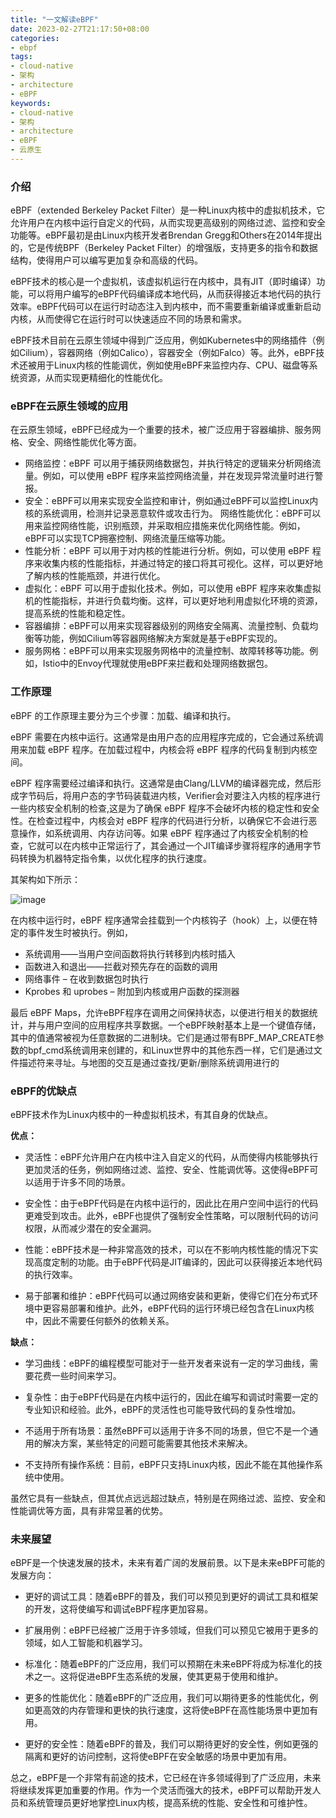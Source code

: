 ```yaml
---
title: "一文解读eBPF"
date: 2023-02-27T21:17:50+08:00
categories:
- ebpf
tags:
- cloud-native
- 架构
- architecture
- eBPF
keywords:
- cloud-native
- 架构
- architecture
- eBPF
- 云原生
---
```


### 介绍

eBPF（extended Berkeley Packet Filter）是一种Linux内核中的虚拟机技术，它允许用户在内核中运行自定义的代码，从而实现更高级别的网络过滤、监控和安全功能等。eBPF最初是由Linux内核开发者Brendan Gregg和Others在2014年提出的，它是传统BPF（Berkeley Packet Filter）的增强版，支持更多的指令和数据结构，使得用户可以编写更加复杂和高级的代码。

eBPF技术的核心是一个虚拟机，该虚拟机运行在内核中，具有JIT（即时编译）功能，可以将用户编写的eBPF代码编译成本地代码，从而获得接近本地代码的执行效率。eBPF代码可以在运行时动态注入到内核中，而不需要重新编译或重新启动内核，从而使得它在运行时可以快速适应不同的场景和需求。

<!--more-->

eBPF技术目前在云原生领域中得到广泛应用，例如Kubernetes中的网络插件（例如Cilium），容器网络（例如Calico），容器安全（例如Falco）等。此外，eBPF技术还被用于Linux内核的性能调优，例如使用eBPF来监控内存、CPU、磁盘等系统资源，从而实现更精细化的性能优化。

### eBPF在云原生领域的应用

在云原生领域，eBPF已经成为一个重要的技术，被广泛应用于容器编排、服务网格、安全、网络性能优化等方面。

- 网络监控：eBPF 可以用于捕获网络数据包，并执行特定的逻辑来分析网络流量。例如，可以使用 eBPF 程序来监控网络流量，并在发现异常流量时进行警报。
- 安全：eBPF可以用来实现安全监控和审计，例如通过eBPF可以监控Linux内核的系统调用，检测并记录恶意软件或攻击行为。
网络性能优化：eBPF可以用来监控网络性能，识别瓶颈，并采取相应措施来优化网络性能。例如，eBPF可以实现TCP拥塞控制、网络流量压缩等功能。
- 性能分析：eBPF 可以用于对内核的性能进行分析。例如，可以使用 eBPF 程序来收集内核的性能指标，并通过特定的接口将其可视化。这样，可以更好地了解内核的性能瓶颈，并进行优化。
- 虚拟化：eBPF 可以用于虚拟化技术。例如，可以使用 eBPF 程序来收集虚拟机的性能指标，并进行负载均衡。这样，可以更好地利用虚拟化环境的资源，提高系统的性能和稳定性。
- 容器编排：eBPF可以用来实现容器级别的网络安全隔离、流量控制、负载均衡等功能，例如Cilium等容器网络解决方案就是基于eBPF实现的。
- 服务网格：eBPF可以用来实现服务网格中的流量控制、故障转移等功能。例如，Istio中的Envoy代理就使用eBPF来拦截和处理网络数据包。


### 工作原理

eBPF 的工作原理主要分为三个步骤：加载、编译和执行。

eBPF 需要在内核中运行。这通常是由用户态的应用程序完成的，它会通过系统调用来加载 eBPF 程序。在加载过程中，内核会将 eBPF 程序的代码复制到内核空间。

eBPF 程序需要经过编译和执行。这通常是由Clang/LLVM的编译器完成，然后形成字节码后，将用户态的字节码装载进内核，Verifier会对要注入内核的程序进行一些内核安全机制的检查,这是为了确保 eBPF 程序不会破坏内核的稳定性和安全性。在检查过程中，内核会对 eBPF 程序的代码进行分析，以确保它不会进行恶意操作，如系统调用、内存访问等。如果 eBPF 程序通过了内核安全机制的检查，它就可以在内核中正常运行了，其会通过一个JIT编译步骤将程序的通用字节码转换为机器特定指令集，以优化程序的执行速度。

其架构如下所示：

![image](https://imgopt.infoq.com/fit-in/1200x2400/filters:quality(80)/filters:no_upscale()/articles/gentle-linux-ebpf-introduction/en/resources/52image003-1619704397592.jpg)

在内核中运行时，eBPF 程序通常会挂载到一个内核钩子（hook）上，以便在特定的事件发生时被执行。例如，

- 系统调用——当用户空间函数将执行转移到内核时插入
- 函数进入和退出——拦截对预先存在的函数的调用
- 网络事件 – 在收到数据包时执行
- Kprobes 和 uprobes – 附加到内核或用户函数的探测器

最后 eBPF Maps，允许eBPF程序在调用之间保持状态，以便进行相关的数据统计，并与用户空间的应用程序共享数据。一个eBPF映射基本上是一个键值存储，其中的值通常被视为任意数据的二进制块。它们是通过带有BPF_MAP_CREATE参数的bpf_cmd系统调用来创建的，和Linux世界中的其他东西一样，它们是通过文件描述符来寻址。与地图的交互是通过查找/更新/删除系统调用进行的

### eBPF的优缺点

eBPF技术作为Linux内核中的一种虚拟机技术，有其自身的优缺点。

**优点：**

- 灵活性：eBPF允许用户在内核中注入自定义的代码，从而使得内核能够执行更加灵活的任务，例如网络过滤、监控、安全、性能调优等。这使得eBPF可以适用于许多不同的场景。

- 安全性：由于eBPF代码是在内核中运行的，因此比在用户空间中运行的代码更难受到攻击。此外，eBPF也提供了强制安全性策略，可以限制代码的访问权限，从而减少潜在的安全漏洞。

- 性能：eBPF技术是一种非常高效的技术，可以在不影响内核性能的情况下实现高度定制的功能。由于eBPF代码是JIT编译的，因此可以获得接近本地代码的执行效率。

- 易于部署和维护：eBPF代码可以通过网络安装和更新，使得它们在分布式环境中更容易部署和维护。此外，eBPF代码的运行环境已经包含在Linux内核中，因此不需要任何额外的依赖关系。

**缺点：**

- 学习曲线：eBPF的编程模型可能对于一些开发者来说有一定的学习曲线，需要花费一些时间来学习。

- 复杂性：由于eBPF代码是在内核中运行的，因此在编写和调试时需要一定的专业知识和经验。此外，eBPF的灵活性也可能导致代码的复杂性增加。

- 不适用于所有场景：虽然eBPF可以适用于许多不同的场景，但它不是一个通用的解决方案，某些特定的问题可能需要其他技术来解决。

- 不支持所有操作系统：目前，eBPF只支持Linux内核，因此不能在其他操作系统中使用。

虽然它具有一些缺点，但其优点远远超过缺点，特别是在网络过滤、监控、安全和性能调优等方面，具有非常显著的优势。

### 未来展望

eBPF是一个快速发展的技术，未来有着广阔的发展前景。以下是未来eBPF可能的发展方向：

- 更好的调试工具：随着eBPF的普及，我们可以预见到更好的调试工具和框架的开发，这将使编写和调试eBPF程序更加容易。

- 扩展用例：eBPF已经被广泛用于许多领域，但我们可以预见它被用于更多的领域，如人工智能和机器学习。

- 标准化：随着eBPF的广泛应用，我们可以预期在未来eBPF将成为标准化的技术之一。这将促进eBPF生态系统的发展，使其更易于使用和维护。

- 更多的性能优化：随着eBPF的广泛应用，我们可以期待更多的性能优化，例如更高效的内存管理和更快的执行速度，这将使eBPF在高性能场景中更加有用。

- 更好的安全性：随着eBPF的普及，我们可以期待更好的安全性，例如更强的隔离和更好的访问控制，这将使eBPF在安全敏感的场景中更加有用。

总之，eBPF是一个非常有前途的技术，它已经在许多领域得到了广泛应用，未来将继续发挥更加重要的作用。作为一个灵活而强大的技术，eBPF可以帮助开发人员和系统管理员更好地掌控Linux内核，提高系统的性能、安全性和可维护性。